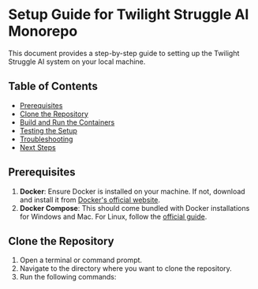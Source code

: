 # Setup Guide for Twilight Struggle AI Monorepo

This document provides a step-by-step guide to setting up the Twilight Struggle AI system on your local machine.

## Table of Contents

- [Prerequisites](#prerequisites)
- [Clone the Repository](#clone-the-repository)
- [Build and Run the Containers](#build-and-run-the-containers)
- [Testing the Setup](#testing-the-setup)
- [Troubleshooting](#troubleshooting)
- [Next Steps](#next-steps)

## Prerequisites

1. **Docker**: Ensure Docker is installed on your machine. If not, download and install it from [Docker's official website](https://www.docker.com/get-started).
2. **Docker Compose**: This should come bundled with Docker installations for Windows and Mac. For Linux, follow the [official guide](https://docs.docker.com/compose/install/).

## Clone the Repository

1. Open a terminal or command prompt.
2. Navigate to the directory where you want to clone the repository.
3. Run the following commands:
